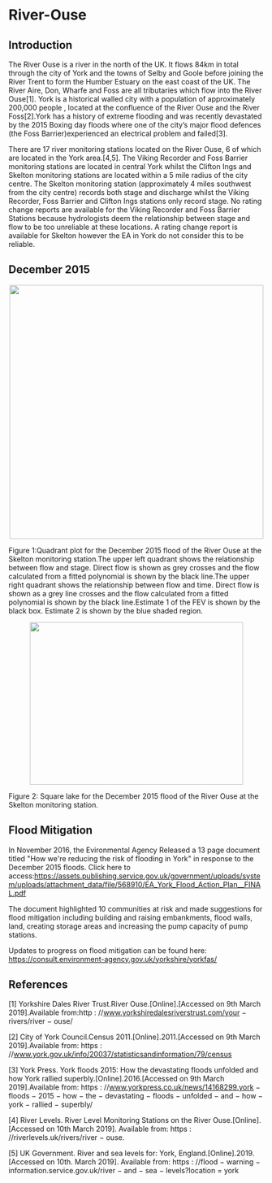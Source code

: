 # River-Ouse

## Introduction
The River Ouse is a river in the north of the UK. It flows 84km in total through the city of York and the
towns of Selby and Goole before joining the River Trent to form the Humber Estuary on the east coast of
the UK. The River Aire, Don, Wharfe and Foss are all tributaries which flow into the River Ouse[1].
York is a historical walled city with a population of approximately 200,000 people , located at the confluence
of the River Ouse and the River Foss[2].York has a history of extreme flooding and was recently devastated
by the 2015 Boxing day floods where one of the city’s major flood defences (the Foss Barrier)experienced
an electrical problem and failed[3].

There are 17 river monitoring stations located on the River Ouse, 6 of which are located in the York
area.[4,5]. The Viking Recorder and Foss Barrier monitoring stations are located in central York whilst
the Clifton Ings and Skelton monitoring stations are located within a 5 mile radius of the city centre.
The Skelton monitoring station (approximately 4 miles southwest from the city centre) records both stage
and discharge whilst the Viking Recorder, Foss Barrier and Clifton Ings stations only record stage. No
rating change reports are available for the Viking Recorder and Foss Barrier Stations because hydrologists
deem the relationship between stage and flow to be too unreliable at these locations. A rating change report is available for Skelton however the EA in York do not consider this to be reliable. 

## December 2015
<p align="center">
  <img width="500" height="500" src="https://github.com/Rivers-Project-2018/River_Ouse_Antonia/blob/master/Skelton%202015.png">
   <figcaption>Figure 1:Quadrant plot for the December 2015 flood of the River Ouse at the Skelton monitoring station.The upper left quadrant shows the relationship between flow and stage. Direct flow is shown as grey crosses and the flow calculated from a fitted polynomial is shown by the black line.The upper right quadrant shows the relationship between flow and time. Direct flow is shown as a grey line crosses and the flow calculated from a fitted polynomial is shown by the black line.Estimate 1 of the FEV is shown by the black box. Estimate 2 is shown by the blue shaded region.</figcaption>
</p>
<p align="center">
  <img width="420" height="320" src="https://github.com/Rivers-Project-2018/River_Ouse_Antonia/blob/master/Skelton%202015%20Square%20Lake.png">
  <figcaption>Figure 2: Square lake for the December 2015 flood of the River Ouse at the Skelton monitoring station.</figcaption>

## Flood Mitigation

In November 2016, the Evironmental Agency Released a 13 page document titled "How we're reducing the risk of flooding in York" in response to the December 2015 floods. Click here to access:https://assets.publishing.service.gov.uk/government/uploads/system/uploads/attachment_data/file/568910/EA_York_Flood_Action_Plan__FINAL.pdf 

The document highlighted 10 communities at risk and made suggestions for flood mitigation including building and raising embankments, flood walls, land, creating storage areas and increasing the pump capacity of pump stations.

Updates to progress on flood mitigation can be found here: https://consult.environment-agency.gov.uk/yorkshire/yorkfas/


## References

[1] Yorkshire Dales River Trust.River Ouse.[Online].[Accessed on 9th March 2019].Available from:http :
//www.yorkshiredalesriverstrust.com/your − rivers/river − ouse/

[2] City of York Council.Census 2011.[Online].2011.[Accessed on 9th March 2019].Available from: https :
//www.york.gov.uk/info/20037/statisticsandinformation/79/census

[3] York Press. York floods 2015: How the devastating floods unfolded and how York
rallied superbly.[Online].2016.[Accessed on 9th March 2019].Available from: https :
//www.yorkpress.co.uk/news/14168299.york − floods − 2015 − how − the − devastating − floods −
unfolded − and − how − york − rallied − superbly/

[4] River Levels. River Level Monitoring Stations on the River Ouse.[Online].[Accessed on 10th March
2019]. Available from: https : //riverlevels.uk/rivers/river − ouse.

[5] UK Government. River and sea levels for: York, England.[Online].2019.[Accessed on 10th. March
2019]. Available from: https : //flood − warning − information.service.gov.uk/river − and − sea −
levels?location = york
